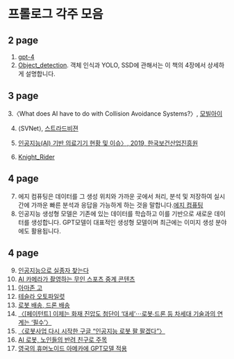 # 프롤로그 각주 모음
## 2 page
  1. [gpt-4](https://openai.com/product/gpt-4)
  2. [Object_detection](https://en.wikipedia.org/wiki/Object_detection). 객체 인식과 YOLO, SSD에 관해서는 이 책의 4장에서 상세하게 설명합니다.

## 3 page
  3.〈What does AI have to do with Collision Avoidance Systems?〉, [모빌아이](https://www.mobileye.com/us/fleets/blog/collision-avoidance-and-ai/)

  4. ⟨SVNet⟩, [스트라드비젼](https://stradvision.com/sv/technology)

  5. [인공지능(AI) 기반 의료기기 현황 및 이슈〉, 2019, 한국보건산업진흥원](https://bit.ly/3sBaFUx)
  6. [Knight_Rider](https://en.wikipedia.org/wiki/Knight_Rider_(1982_TV_series))

## 4 page
  7. 에지 컴퓨팅은 데이터를 그 생성 위치와 가까운 곳에서 처리, 분석 및 저장하여 실시간에 가까운 빠른 분석과 응답을 가능하게 하는 것을 말합니다.[에지 컴퓨팅](https://www.intel.co.kr/content/www/kr/ko/edge-computing/what-is-edge-computing.html)
  8. 인공지능 생성형 모델은 기존에 있는 데이터를 학습하고 이를 기반으로 새로운 데이터를 생성합니다. GPT모델이 대표적인 생성형 모델이며 최근에는 이미지 생성 분야에도 활용됩니다.


## 4 page
  9. [인공지능으로 실종자 찾는다](https://www.denews.co.kr/news/articleView.html?idxno=24908)
  10. [AI 카메라가 촬영하는 무인 스포츠 중계 콘텐츠](https://stonebc.com/archives/15216)
  11. [아마존 고](https://youtu.be/NrmMk1Myrxc)
  12. [테슬라 오토파일럿](https://www.tesla.com/autopilot)
  13. [로봇 배송, 드론 배송](https://zdnet.co.kr/view/?no=20230220104809)
  14. [〈[페이턴트] 이제는 화재 진압도 첨단이 ‘대세’⋯로봇∙드론 등 차세대 기술과의 연계는 ‘필수’〉](http://www.bizwnews.com/news/articleView.html?idxno=10855)
  15. [〈로봇사업 다시 시작한 구글 “인공지능 로봇 팔 팔겠다”〉](https://www.hankyung.com/it/article/2019101189681)
  16. [AI 로봇, 노인들의 반려 친구로 주목](http://www.emozak.co.kr/news/articleView.html?idxno=5088)
  17. [영국의 휴머노이드 아메카에 GPT모델 적용](https://www.youtube.com/watch?v=8kwWLDUwEPY)






